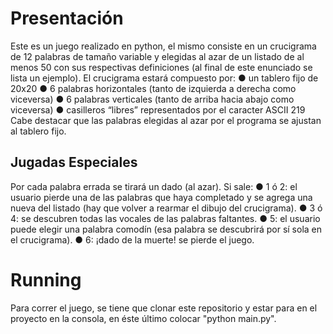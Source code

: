 # Presentación
Este es un juego realizado en python, el mismo consiste en un crucigrama de 12 palabras de tamaño
variable y elegidas al azar de un listado de al menos 50 con sus respectivas definiciones (al final de
este enunciado se lista un ejemplo).
El crucigrama estará compuesto por:
● un tablero fijo de 20x20
● 6 palabras horizontales (tanto de izquierda a derecha como viceversa)
● 6 palabras verticales (tanto de arriba hacia abajo como viceversa)
● casilleros “libres” representados por el caracter ASCII 219
Cabe destacar que las palabras elegidas al azar por el programa se ajustan al tablero fijo.


## Jugadas Especiales
Por cada palabra errada se tirará un dado (al azar). Si sale:
● 1 ó 2: el usuario pierde una de las palabras que haya completado y se agrega una nueva del
listado (hay que volver a rearmar el dibujo del crucigrama).
● 3 ó 4: se descubren todas las vocales de las palabras faltantes.
● 5: el usuario puede elegir una palabra comodín (esa palabra se descubrirá por sí sola en el
crucigrama).
● 6: ¡dado de la muerte! se pierde el juego.


# Running

Para correr el juego, se tiene que clonar este repositorio y estar para en el proyecto en la consola, en éste último colocar "python main.py".


